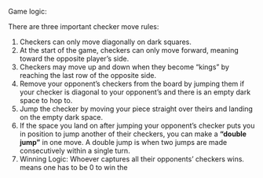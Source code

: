 Game logic:

There are three important checker move rules:

1. Checkers can only move diagonally on dark squares.
2. At the start of the game, checkers can only move forward, meaning toward the opposite player’s side.
3. Checkers may move up and down when they become “kings” by reaching the last row of the opposite side.
4. Remove your opponent’s checkers from the board by jumping them if your checker is diagonal to your opponent’s and there is an empty dark space to hop to.
5. Jump the checker by moving your piece straight over theirs and landing on the empty dark space. 
6. If the space you land on after jumping your opponent’s checker puts you in position to jump another of their checkers, you can make a **“double jump”** in one move. A double jump is when two jumps are made consecutively within a single turn. 
7. Winning Logic: Whoever captures all their opponents’ checkers wins.
means one has to be 0 to win the